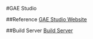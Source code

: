 #GAE Studio

##Reference
[GAE Studio Website](http://gaestudio.arcbees.com/)

##Build Server
[Build Server](http://teamcity-private.arcbees.com/project.html?projectId=project7&tab=projectOverview)
